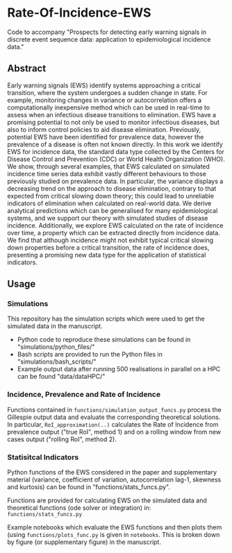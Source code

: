 # Rate-Of-Incidence-EWS
Code to accompany "Prospects for detecting early warning signals in discrete event sequence data: application to epidemiological incidence data."


## Abstract
Early warning signals (EWS) identify systems approaching a critical transition, where the system undergoes a sudden change in state. For example, monitoring changes in variance or autocorrelation offers a computationally inexpensive method which can be used in real-time to assess when an infectious disease transitions to elimination.
EWS have a promising potential to not only be used to monitor infectious diseases, but also to inform control policies to aid disease elimination. Previously, potential EWS have been identified for prevalence data, however the prevalence of a disease is often not known directly. In this work we identify EWS for incidence data, the standard data type collected by the Centers for Disease Control and Prevention (CDC) or World Health Organization (WHO). We show, through several examples, that EWS calculated on simulated incidence time series data exhibit vastly different behaviours to those previously studied on prevalence data. In particular, the variance displays a decreasing trend on the approach to disease elimination, contrary to that expected from critical slowing down theory; this could lead to unreliable indicators of elimination when calculated on real-world data.  We derive analytical predictions which can be generalised for many epidemiological systems, and we support our theory with simulated studies of disease incidence.  Additionally, we explore EWS calculated on the rate of incidence over time, a property which can be extracted directly from incidence data. We find that although incidence might not exhibit typical critical slowing down properties before a critical transition, the rate of incidence does, presenting a promising new data type for the application of statistical indicators.


## Usage

### Simulations
This repository has the simulation scripts which were used to get the simulated data in the manuscript.
 - Python code to reproduce these simulations can be found in "simulations/python_files/"
- Bash scripts are provided to run the Python files in "simulations/bash_scripts/"
- Example output data after running 500 realisations in parallel on a HPC can be found "data/dataHPC/"

### Incidence, Prevalence and Rate of Incidence 
Functions contained in `functions/simulation_output_funcs.py` process the Gillespie output data and evaluate the corresponding theoretical solutions. 
In particular, `RoI_approximation(..)` calculates the Rate of Incidence from prevalence output ("true RoI", method 1) and on a rolling window from new cases output ("rolling RoI", method 2).

### Statisitcal Indicators
Python functions of the EWS considered in the paper and supplementary material (variance, coefficient of variation, autocorrelation lag-1, skewness and kurtosis) can be found in "functions/stats_funcs.py". 

Functions are provided for calculating EWS on the simulated data and theoretical functions (ode solver or integration) in:  `functions/stats_funcs.py`

Example notebooks which evaluate the EWS functions and then plots them (using `functions/plots_func.py` is given in `notebooks`. This is broken down by figure (or supplementary figure) in the manuscript.
